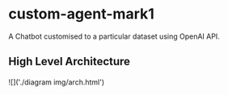 # custom-agent-mark1
A Chatbot customised to a particular dataset using OpenAI API.

<!DOCTYPE html>
<html>
<head>
<meta charset="utf-8"/>
</head>
<body>
<h2> High Level Architecture </h2>
<div class="mxgraph" style="max-width:100%;border:1px solid transparent;" data-mxgraph="{&quot;highlight&quot;:&quot;#0000ff&quot;,&quot;nav&quot;:true,&quot;resize&quot;:true,&quot;toolbar&quot;:&quot;zoom layers tags lightbox&quot;,&quot;edit&quot;:&quot;_blank&quot;,&quot;xml&quot;:&quot;&lt;mxfile host=\&quot;app.diagrams.net\&quot; modified=\&quot;2023-09-16T06:07:40.215Z\&quot; agent=\&quot;Mozilla/5.0 (Windows NT 10.0; Win64; x64) AppleWebKit/537.36 (KHTML, like Gecko) Chrome/116.0.0.0 Safari/537.36\&quot; etag=\&quot;s3aP7xgLojnkZFPAYR9E\&quot; version=\&quot;21.7.5\&quot;&gt;\n  &lt;diagram name=\&quot;Page-1\&quot; id=\&quot;V6OHZN-sc_X68i6lpieD\&quot;&gt;\n    &lt;mxGraphModel dx=\&quot;1050\&quot; dy=\&quot;574\&quot; grid=\&quot;1\&quot; gridSize=\&quot;10\&quot; guides=\&quot;1\&quot; tooltips=\&quot;1\&quot; connect=\&quot;1\&quot; arrows=\&quot;1\&quot; fold=\&quot;1\&quot; page=\&quot;1\&quot; pageScale=\&quot;1\&quot; pageWidth=\&quot;827\&quot; pageHeight=\&quot;1169\&quot; math=\&quot;0\&quot; shadow=\&quot;0\&quot;&gt;\n      &lt;root&gt;\n        &lt;mxCell id=\&quot;0\&quot; /&gt;\n        &lt;mxCell id=\&quot;1\&quot; parent=\&quot;0\&quot; /&gt;\n        &lt;mxCell id=\&quot;0nFpalicUNaleUK55e5Y-2\&quot; value=\&quot;User API&amp;#39;s\&quot; style=\&quot;rounded=0;whiteSpace=wrap;html=1;glass=0;sketch=1;curveFitting=1;jiggle=2;shadow=1;fillColor=#dae8fc;strokeColor=#6C8EBF;backgroundOutline=0;fontStyle=1;labelBackgroundColor=none;labelBorderColor=none;\&quot; vertex=\&quot;1\&quot; parent=\&quot;1\&quot;&gt;\n          &lt;mxGeometry x=\&quot;190\&quot; y=\&quot;180\&quot; width=\&quot;120\&quot; height=\&quot;60\&quot; as=\&quot;geometry\&quot; /&gt;\n        &lt;/mxCell&gt;\n        &lt;mxCell id=\&quot;0nFpalicUNaleUK55e5Y-4\&quot; value=\&quot;Instruction Template\&quot; style=\&quot;rounded=0;whiteSpace=wrap;html=1;fillColor=#dae8fc;strokeColor=#6c8ebf;sketch=1;curveFitting=1;jiggle=2;shadow=1;fontStyle=1\&quot; vertex=\&quot;1\&quot; parent=\&quot;1\&quot;&gt;\n          &lt;mxGeometry x=\&quot;530\&quot; y=\&quot;360\&quot; width=\&quot;130\&quot; height=\&quot;60\&quot; as=\&quot;geometry\&quot; /&gt;\n        &lt;/mxCell&gt;\n        &lt;mxCell id=\&quot;0nFpalicUNaleUK55e5Y-6\&quot; value=\&quot;Database&amp;lt;br&amp;gt;\&quot; style=\&quot;image;aspect=fixed;perimeter=ellipsePerimeter;html=1;align=center;shadow=0;dashed=0;spacingTop=3;image=img/lib/active_directory/databases.svg;fontStyle=1;movableLabel=0;comic=0;\&quot; vertex=\&quot;1\&quot; parent=\&quot;1\&quot;&gt;\n          &lt;mxGeometry x=\&quot;370.5\&quot; y=\&quot;460\&quot; width=\&quot;59\&quot; height=\&quot;57.82\&quot; as=\&quot;geometry\&quot; /&gt;\n        &lt;/mxCell&gt;\n        &lt;mxCell id=\&quot;0nFpalicUNaleUK55e5Y-8\&quot; value=\&quot;&amp;lt;font style=&amp;quot;font-size: 16px;&amp;quot;&amp;gt;LLM&amp;#39;s&amp;lt;/font&amp;gt;\&quot; style=\&quot;outlineConnect=0;fontColor=#232F3E;gradientColor=none;fillColor=#01A88D;strokeColor=none;dashed=0;verticalLabelPosition=bottom;verticalAlign=top;align=center;html=1;fontSize=12;fontStyle=1;aspect=fixed;pointerEvents=1;shape=mxgraph.aws4.sagemaker_model;shadow=1;\&quot; vertex=\&quot;1\&quot; parent=\&quot;1\&quot;&gt;\n          &lt;mxGeometry x=\&quot;361\&quot; y=\&quot;282\&quot; width=\&quot;78\&quot; height=\&quot;78\&quot; as=\&quot;geometry\&quot; /&gt;\n        &lt;/mxCell&gt;\n        &lt;mxCell id=\&quot;0nFpalicUNaleUK55e5Y-9\&quot; value=\&quot;\&quot; style=\&quot;outlineConnect=0;fillColor=#647687;strokeColor=#314354;dashed=0;verticalLabelPosition=bottom;verticalAlign=top;align=center;html=1;fontSize=12;fontStyle=0;aspect=fixed;pointerEvents=1;shape=mxgraph.aws4.users;shadow=1;fontColor=#ffffff;\&quot; vertex=\&quot;1\&quot; parent=\&quot;1\&quot;&gt;\n          &lt;mxGeometry x=\&quot;351.5\&quot; y=\&quot;40\&quot; width=\&quot;78\&quot; height=\&quot;78\&quot; as=\&quot;geometry\&quot; /&gt;\n        &lt;/mxCell&gt;\n        &lt;mxCell id=\&quot;0nFpalicUNaleUK55e5Y-14\&quot; value=\&quot;Output\&quot; style=\&quot;rounded=0;whiteSpace=wrap;html=1;glass=0;sketch=1;curveFitting=1;jiggle=2;shadow=1;fillColor=#dae8fc;strokeColor=#6C8EBF;backgroundOutline=0;fontStyle=1;labelBackgroundColor=none;labelBorderColor=none;\&quot; vertex=\&quot;1\&quot; parent=\&quot;1\&quot;&gt;\n          &lt;mxGeometry x=\&quot;460\&quot; y=\&quot;180\&quot; width=\&quot;120\&quot; height=\&quot;60\&quot; as=\&quot;geometry\&quot; /&gt;\n        &lt;/mxCell&gt;\n        &lt;mxCell id=\&quot;0nFpalicUNaleUK55e5Y-16\&quot; value=\&quot;\&quot; style=\&quot;edgeStyle=orthogonalEdgeStyle;elbow=vertical;endArrow=classic;html=1;rounded=1;endSize=8;startSize=8;curved=1;entryX=0.5;entryY=0;entryDx=0;entryDy=0;exitX=-0.059;exitY=0.497;exitDx=0;exitDy=0;exitPerimeter=0;fontStyle=0;flowAnimation=1;\&quot; edge=\&quot;1\&quot; parent=\&quot;1\&quot; source=\&quot;0nFpalicUNaleUK55e5Y-9\&quot; target=\&quot;0nFpalicUNaleUK55e5Y-2\&quot;&gt;\n          &lt;mxGeometry width=\&quot;50\&quot; height=\&quot;50\&quot; relative=\&quot;1\&quot; as=\&quot;geometry\&quot;&gt;\n            &lt;mxPoint x=\&quot;240\&quot; y=\&quot;130\&quot; as=\&quot;sourcePoint\&quot; /&gt;\n            &lt;mxPoint x=\&quot;290\&quot; y=\&quot;80\&quot; as=\&quot;targetPoint\&quot; /&gt;\n            &lt;Array as=\&quot;points\&quot;&gt;\n              &lt;mxPoint x=\&quot;250\&quot; y=\&quot;79\&quot; /&gt;\n            &lt;/Array&gt;\n          &lt;/mxGeometry&gt;\n        &lt;/mxCell&gt;\n        &lt;mxCell id=\&quot;0nFpalicUNaleUK55e5Y-19\&quot; value=\&quot;\&quot; style=\&quot;edgeStyle=orthogonalEdgeStyle;endArrow=classic;html=1;rounded=0;endSize=8;startSize=8;exitX=0.5;exitY=1;exitDx=0;exitDy=0;shadow=0;curved=1;entryX=-0.017;entryY=0.744;entryDx=0;entryDy=0;entryPerimeter=0;flowAnimation=1;\&quot; edge=\&quot;1\&quot; parent=\&quot;1\&quot; source=\&quot;0nFpalicUNaleUK55e5Y-2\&quot; target=\&quot;0nFpalicUNaleUK55e5Y-8\&quot;&gt;\n          &lt;mxGeometry width=\&quot;50\&quot; height=\&quot;50\&quot; relative=\&quot;1\&quot; as=\&quot;geometry\&quot;&gt;\n            &lt;mxPoint x=\&quot;260\&quot; y=\&quot;332\&quot; as=\&quot;sourcePoint\&quot; /&gt;\n            &lt;mxPoint x=\&quot;360\&quot; y=\&quot;320\&quot; as=\&quot;targetPoint\&quot; /&gt;\n            &lt;Array as=\&quot;points\&quot;&gt;\n              &lt;mxPoint x=\&quot;250\&quot; y=\&quot;340\&quot; /&gt;\n            &lt;/Array&gt;\n          &lt;/mxGeometry&gt;\n        &lt;/mxCell&gt;\n        &lt;mxCell id=\&quot;0nFpalicUNaleUK55e5Y-20\&quot; value=\&quot;\&quot; style=\&quot;edgeStyle=orthogonalEdgeStyle;endArrow=classic;html=1;curved=1;rounded=0;endSize=8;startSize=8;entryX=0.5;entryY=1;entryDx=0;entryDy=0;exitX=1.094;exitY=0.646;exitDx=0;exitDy=0;exitPerimeter=0;flowAnimation=1;\&quot; edge=\&quot;1\&quot; parent=\&quot;1\&quot; source=\&quot;0nFpalicUNaleUK55e5Y-8\&quot; target=\&quot;0nFpalicUNaleUK55e5Y-14\&quot;&gt;\n          &lt;mxGeometry width=\&quot;50\&quot; height=\&quot;50\&quot; relative=\&quot;1\&quot; as=\&quot;geometry\&quot;&gt;\n            &lt;mxPoint x=\&quot;439\&quot; y=\&quot;320\&quot; as=\&quot;sourcePoint\&quot; /&gt;\n            &lt;mxPoint x=\&quot;489\&quot; y=\&quot;270\&quot; as=\&quot;targetPoint\&quot; /&gt;\n          &lt;/mxGeometry&gt;\n        &lt;/mxCell&gt;\n        &lt;mxCell id=\&quot;0nFpalicUNaleUK55e5Y-21\&quot; value=\&quot;\&quot; style=\&quot;edgeStyle=orthogonalEdgeStyle;endArrow=classic;html=1;curved=1;rounded=0;endSize=8;startSize=8;exitX=0.5;exitY=0;exitDx=0;exitDy=0;entryX=1.09;entryY=0.497;entryDx=0;entryDy=0;entryPerimeter=0;flowAnimation=1;noJump=0;backgroundOutline=0;\&quot; edge=\&quot;1\&quot; parent=\&quot;1\&quot; source=\&quot;0nFpalicUNaleUK55e5Y-14\&quot; target=\&quot;0nFpalicUNaleUK55e5Y-9\&quot;&gt;\n          &lt;mxGeometry width=\&quot;50\&quot; height=\&quot;50\&quot; relative=\&quot;1\&quot; as=\&quot;geometry\&quot;&gt;\n            &lt;mxPoint x=\&quot;500\&quot; y=\&quot;141\&quot; as=\&quot;sourcePoint\&quot; /&gt;\n            &lt;mxPoint x=\&quot;450\&quot; y=\&quot;80\&quot; as=\&quot;targetPoint\&quot; /&gt;\n            &lt;Array as=\&quot;points\&quot;&gt;\n              &lt;mxPoint x=\&quot;520\&quot; y=\&quot;79\&quot; /&gt;\n            &lt;/Array&gt;\n          &lt;/mxGeometry&gt;\n        &lt;/mxCell&gt;\n        &lt;mxCell id=\&quot;0nFpalicUNaleUK55e5Y-22\&quot; value=\&quot;\&quot; style=\&quot;endArrow=classic;startArrow=classic;html=1;rounded=0;exitX=0.5;exitY=0;exitDx=0;exitDy=0;flowAnimation=1;\&quot; edge=\&quot;1\&quot; parent=\&quot;1\&quot; source=\&quot;0nFpalicUNaleUK55e5Y-6\&quot;&gt;\n          &lt;mxGeometry width=\&quot;50\&quot; height=\&quot;50\&quot; relative=\&quot;1\&quot; as=\&quot;geometry\&quot;&gt;\n            &lt;mxPoint x=\&quot;390\&quot; y=\&quot;430\&quot; as=\&quot;sourcePoint\&quot; /&gt;\n            &lt;mxPoint x=\&quot;400\&quot; y=\&quot;390\&quot; as=\&quot;targetPoint\&quot; /&gt;\n          &lt;/mxGeometry&gt;\n        &lt;/mxCell&gt;\n        &lt;mxCell id=\&quot;0nFpalicUNaleUK55e5Y-23\&quot; value=\&quot;\&quot; style=\&quot;edgeStyle=orthogonalEdgeStyle;elbow=horizontal;endArrow=classic;html=1;curved=1;rounded=0;endSize=8;startSize=8;entryX=0;entryY=0.5;entryDx=0;entryDy=0;exitX=0.758;exitY=1.256;exitDx=0;exitDy=0;exitPerimeter=0;flowAnimation=1;startArrow=blockThin;startFill=1;\&quot; edge=\&quot;1\&quot; parent=\&quot;1\&quot; source=\&quot;0nFpalicUNaleUK55e5Y-8\&quot; target=\&quot;0nFpalicUNaleUK55e5Y-4\&quot;&gt;\n          &lt;mxGeometry width=\&quot;50\&quot; height=\&quot;50\&quot; relative=\&quot;1\&quot; as=\&quot;geometry\&quot;&gt;\n            &lt;mxPoint x=\&quot;440\&quot; y=\&quot;390\&quot; as=\&quot;sourcePoint\&quot; /&gt;\n            &lt;mxPoint x=\&quot;500\&quot; y=\&quot;380\&quot; as=\&quot;targetPoint\&quot; /&gt;\n            &lt;Array as=\&quot;points\&quot;&gt;\n              &lt;mxPoint x=\&quot;420\&quot; y=\&quot;400\&quot; /&gt;\n              &lt;mxPoint x=\&quot;510\&quot; y=\&quot;400\&quot; /&gt;\n              &lt;mxPoint x=\&quot;510\&quot; y=\&quot;390\&quot; /&gt;\n            &lt;/Array&gt;\n          &lt;/mxGeometry&gt;\n        &lt;/mxCell&gt;\n      &lt;/root&gt;\n    &lt;/mxGraphModel&gt;\n  &lt;/diagram&gt;\n&lt;/mxfile&gt;\n&quot;}"></div>
<script type="text/javascript" src="https://viewer.diagrams.net/js/viewer-static.min.js"></script>
</body>
</html>
![]('./diagram img/arch.html')
